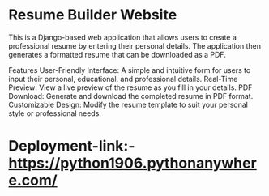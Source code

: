 # Resume Builder Website
This is a Django-based web application that allows users to create a professional resume by entering their personal details. The application then generates a formatted resume that can be downloaded as a PDF.

Features
User-Friendly Interface: A simple and intuitive form for users to input their personal, educational, and professional details.
Real-Time Preview: View a live preview of the resume as you fill in your details.
PDF Download: Generate and download the completed resume in PDF format.
Customizable Design: Modify the resume template to suit your personal style or professional needs.

# Deployment-link:- https://python1906.pythonanywhere.com/